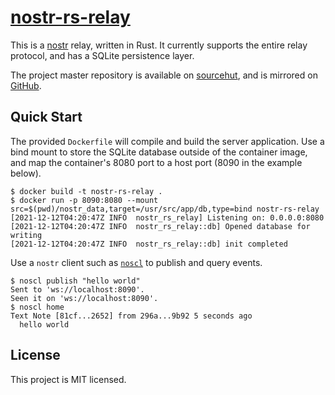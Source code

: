 # [nostr-rs-relay](https://git.sr.ht/~gheartsfield/nostr-rs-relay)

This is a [nostr](https://github.com/fiatjaf/nostr) relay, written in
Rust.  It currently supports the entire relay protocol, and has a
SQLite persistence layer.

The project master repository is available on
[sourcehut](https://sr.ht/~gheartsfield/nostr-rs-relay/), and is
mirrored on [GitHub](https://github.com/scsibug/nostr-rs-relay).

## Quick Start

The provided `Dockerfile` will compile and build the server application.  Use a bind mount to store the SQLite database outside of the container image, and map the container's 8080 port to a host port (8090 in the example below).

```console
$ docker build -t nostr-rs-relay .
$ docker run -p 8090:8080 --mount src=$(pwd)/nostr_data,target=/usr/src/app/db,type=bind nostr-rs-relay
[2021-12-12T04:20:47Z INFO  nostr_rs_relay] Listening on: 0.0.0.0:8080
[2021-12-12T04:20:47Z INFO  nostr_rs_relay::db] Opened database for writing
[2021-12-12T04:20:47Z INFO  nostr_rs_relay::db] init completed
```

Use a `nostr` client such as [`noscl`](https://github.com/fiatjaf/noscl) to publish and query events.

```console
$ noscl publish "hello world"
Sent to 'ws://localhost:8090'.
Seen it on 'ws://localhost:8090'.
$ noscl home
Text Note [81cf...2652] from 296a...9b92 5 seconds ago
  hello world
```

License
---
This project is MIT licensed.

